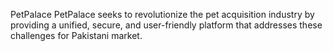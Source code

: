
PetPalace
PetPalace seeks to revolutionize the pet acquisition industry by providing a unified, secure, and user-friendly platform that addresses these challenges for Pakistani market.
